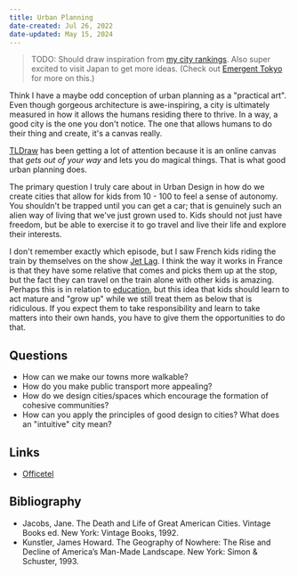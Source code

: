 ```yaml
---
title: Urban Planning
date-created: Jul 26, 2022
date-updated: May 15, 2024
---
```


> TODO: Should draw inspiration from [my city rankings](city-rankings). Also super excited to visit Japan to get more ideas. (Check out [Emergent Tokyo](books) for more on this.)

Think I have a maybe odd conception of urban planning as a "practical art". Even though gorgeous architecture is awe-inspiring, a city is ultimately measured in how it allows the humans residing there to thrive. In a way, a good city is the one you don't notice. The one that allows humans to do their thing and create, it's a canvas really.

[TLDraw](https://www.tldraw.com/) has been getting a lot of attention because it is an online canvas that *gets out of your way* and lets you do magical things. That is what good urban planning does.

The primary question I truly care about in Urban Design in how do we create cities that allow for kids from 10 - 100 to feel a sense of autonomy. You shouldn't be trapped until you can get a car; that is genuinely such an alien way of living that we've just grown used to. Kids should not just have freedom, but be able to exercise it to go travel and live their life and explore their interests.

I don't remember exactly which episode, but I saw French kids riding the train by themselves on the show [Jet Lag](https://www.youtube.com/@jetlagthegame/). I think the way it works in France is that they have some relative that comes and picks them up at the stop, but the fact they can travel on the train alone with other kids is amazing. Perhaps this is in relation to [education](education), but this idea that kids should learn to act mature and "grow up" while we still treat them as below that is ridiculous. If you expect them to take responsibility and learn to take matters into their own hands, you have to give them the opportunities to do that.

## Questions

- How can we make our towns more walkable?
- How do you make public transport more appealing?
- How do we design cities/spaces which encourage the formation of cohesive communities?
- How can you apply the principles of good design to cities? What does an "intuitive" city mean?

## Links

- [Officetel](https://en.m.wikipedia.org/wiki/Officetel)

## Bibliography

- Jacobs, Jane. The Death and Life of Great American Cities. Vintage Books ed. New York: Vintage Books, 1992.
- Kunstler, James Howard. The Geography of Nowhere: The Rise and Decline of America’s Man-Made Landscape. New York: Simon & Schuster, 1993.
